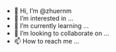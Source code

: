 - 👋 Hi, I’m @zhuernm
- 👀 I’m interested in ...
- 🌱 I’m currently learning ...
- 💞️ I’m looking to collaborate on ...
- 📫 How to reach me ...

<!---
zhuernm/zhuernm is a ✨ special ✨ repository because its `README.md` (this file) appears on your GitHub profile.
You can click the Preview link to take a look at your changes.
--->
